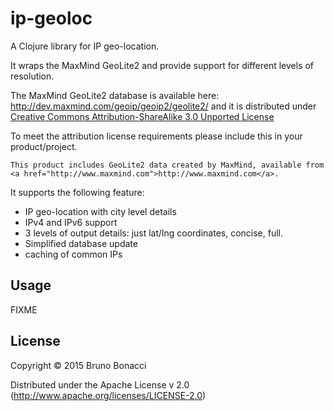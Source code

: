 # ip-geoloc

A Clojure library for IP geo-location.

It wraps the MaxMind GeoLite2 and provide support for different levels of resolution.

The MaxMind GeoLite2 database is available here: http://dev.maxmind.com/geoip/geoip2/geolite2/
and it is distributed under [Creative Commons Attribution-ShareAlike 3.0 Unported License](http://creativecommons.org/licenses/by-sa/3.0/)

To meet the attribution license requirements please include this in your product/project.

`This product includes GeoLite2 data created by MaxMind, available from
<a href="http://www.maxmind.com">http://www.maxmind.com</a>.`

It supports the following feature:

  * IP geo-location with city level details
  * IPv4 and IPv6 support
  * 3 levels of output details: just lat/lng coordinates, concise, full.
  * Simplified database update
  * caching of common IPs

## Usage

FIXME

## License

Copyright © 2015 Bruno Bonacci

Distributed under the Apache License v 2.0 (http://www.apache.org/licenses/LICENSE-2.0)
